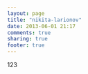 ```yaml
---
layout: page
title: "nikita-larionov"
date: 2013-06-01 21:17
comments: true
sharing: true
footer: true
---
```


123
